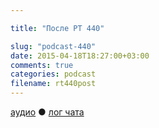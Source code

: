 ```yaml
---

title: "После РТ 440"

slug: "podcast-440"
date: 2015-04-18T18:27:00+03:00
comments: true
categories: podcast
filename: rt440post
---
```

[аудио](http://cdn.radio-t.com/rt440post.mp3) ● [лог чата](http://chat.radio-t.com/logs/radio-t-440.html)
<audio src="http://cdn.radio-t.com/rt440post.mp3" preload="none"></audio>


